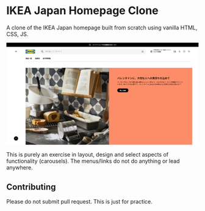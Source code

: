 # IKEA Japan Homepage Clone
A clone of the IKEA Japan homepage built from scratch using vanilla HTML, CSS, JS.

![A screenshot of the page](/assets/images/screenshot.png)

This is purely an exercise in layout, design and select aspects of functionality (carousels). The menus/links do not do anything or lead anywhere.

## Contributing
Please do not submit pull request. This is just for practice.